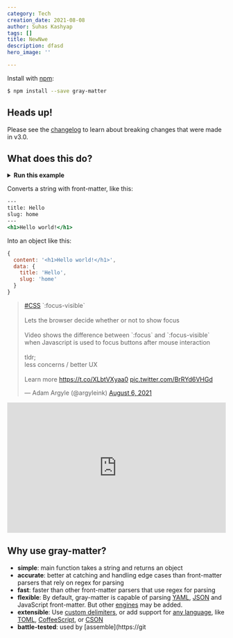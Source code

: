 ```yaml
---
category: Tech
creation_date: 2021-08-08
author: Suhas Kashyap
tags: []
title: NewNwe
description: dfasd
hero_image: ''

---
```

Install with [npm](https://www.npmjs.com/):

```sh
$ npm install --save gray-matter
```

## Heads up!

Please see the [changelog](CHANGELOG.md) to learn about breaking changes that were made in v3.0.

## What does this do?

<details>
<summary><strong>Run this example</strong></summary>

Add the HTML in the following example to `example.html`, then add the following code to `example.js` and run `$ node example` (without the `$`):

```js
const fs = require('fs');
const matter = require('gray-matter');
const str = fs.readFileSync('example.html', 'utf8');
console.log(matter(str));
```

</details>

Converts a string with front-matter, like this:

```handlebars
---
title: Hello
slug: home
---
<h1>Hello world!</h1>
```

Into an object like this:

```js
{
  content: '<h1>Hello world!</h1>',
  data: { 
    title: 'Hello', 
    slug: 'home' 
  }
}
```

<blockquote class="twitter-tweet"><p lang="en" dir="ltr"><a href="https://twitter.com/hashtag/CSS?src=hash&amp;ref_src=twsrc%5Etfw">#CSS</a> `:focus-visible`<br><br>Lets the browser decide whether or not to show focus<br><br>Video shows the difference between `:focus` and `:focus-visible` when Javascript is used to focus buttons after mouse interaction<br><br>tldr; <br>less concerns / better UX<br><br>Learn more <a href="https://t.co/XLbtVXyaa0">https://t.co/XLbtVXyaa0</a> <a href="https://t.co/BrRYd6VHGd">pic.twitter.com/BrRYd6VHGd</a></p>&mdash; Adam Argyle (@argyleink) <a href="https://twitter.com/argyleink/status/1423633958730747906?ref_src=twsrc%5Etfw">August 6, 2021</a></blockquote> <script async src="https://platform.twitter.com/widgets.js" charset="utf-8"></script>

<iframe height="300" style="width: 100%;" scrolling="no" title="Self-Destruct Button " src="https://codepen.io/josetxu/embed/LYxzQYQ?default-tab=html%2Cresult" frameborder="no" loading="lazy" allowtransparency="true" allowfullscreen="true">
  See the Pen <a href="https://codepen.io/josetxu/pen/LYxzQYQ">
  Self-Destruct Button </a> by Josetxu  (<a href="https://codepen.io/josetxu">@josetxu</a>)
  on <a href="https://codepen.io">CodePen</a>.
</iframe>

## Why use gray-matter?

* **simple**: main function takes a string and returns an object
* **accurate**: better at catching and handling edge cases than front-matter parsers that rely on regex for parsing
* **fast**: faster than other front-matter parsers that use regex for parsing
* **flexible**: By default, gray-matter is capable of parsing [YAML](https://github.com/nodeca/js-yaml), [JSON](http://en.wikipedia.org/wiki/Json) and JavaScript front-matter. But other [engines](#optionsengines) may be added.
* **extensible**: Use [custom delimiters](#optionsdelimiters), or add support for [any language](#optionsengines), like [TOML](http://github.com/mojombo/toml), [CoffeeScript](http://coffeescript.org), or [CSON](https://github.com/bevry/cson)
* **battle-tested**: used by [assemble](https://git